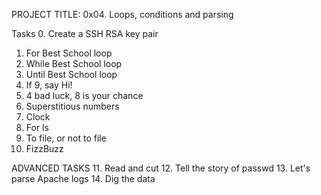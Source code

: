 PROJECT TITLE: 0x04. Loops, conditions and parsing

Tasks
0. Create a SSH RSA key pair
1. For Best School loop
2. While Best School loop
3. Until Best School loop
4. If 9, say Hi!
5. 4 bad luck, 8 is your chance
6. Superstitious numbers
7. Clock
8. For ls
9. To file, or not to file
10. FizzBuzz

ADVANCED TASKS
11. Read and cut
12. Tell the story of passwd
13. Let's parse Apache logs
14. Dig the data
